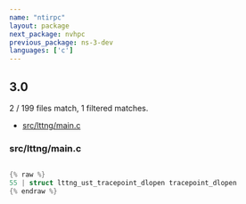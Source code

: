```yaml
---
name: "ntirpc"
layout: package
next_package: nvhpc
previous_package: ns-3-dev
languages: ['c']
---
```

## 3.0
2 / 199 files match, 1 filtered matches.

 - [src/lttng/main.c](#srclttngmainc)

### src/lttng/main.c

```c

{% raw %}
55 | struct lttng_ust_tracepoint_dlopen tracepoint_dlopen
{% endraw %}

```